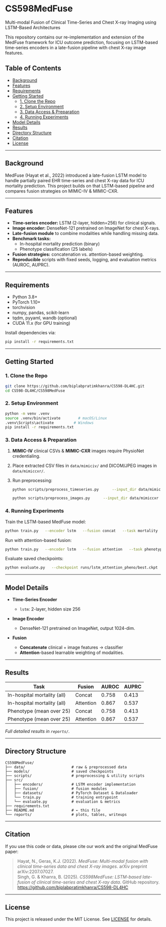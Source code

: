# CS598MedFuse

Multi-modal Fusion of Clinical Time-Series and Chest X-ray Imaging using LSTM-Based Architectures

This repository contains our re-implementation and extension of the MedFuse framework for ICU outcome prediction, focusing on LSTM-based time-series encoders in a late-fusion pipeline with chest X-ray image features.

## Table of Contents

- [Background](#background)
- [Features](#features)
- [Requirements](#requirements)
- [Getting Started](#getting-started)
  - [1. Clone the Repo](#1-clone-the-repo)
  - [2. Setup Environment](#2-setup-environment)
  - [3. Data Access & Preparation](#3-data-access--preparation)
  - [4. Running Experiments](#4-running-experiments)
- [Model Details](#model-details)
- [Results](#results)
- [Directory Structure](#directory-structure)
- [Citation](#citation)
- [License](#license)

---

## Background

MedFuse (Hayat et al., 2022) introduced a late-fusion LSTM model to handle partially paired EHR time-series and chest X-ray data for ICU mortality prediction.
This project builds on that LSTM-based pipeline and compares fusion strategies on MIMIC-IV & MIMIC-CXR.

---

## Features

- **Time-series encoder:** LSTM (2-layer, hidden=256) for clinical signals.
- **Image encoder:** DenseNet-121 pretrained on ImageNet for chest X-rays.
- **Late-fusion module** to combine modalities while handling missing data.
- **Benchmark tasks:**
  - In-hospital mortality prediction (binary)
  - Phenotype classification (25 labels)
- **Fusion strategies:** concatenation vs. attention-based weighting.
- **Reproducible** scripts with fixed seeds, logging, and evaluation metrics (AUROC, AUPRC).

---

## Requirements

- Python 3.8+
- PyTorch 1.10+
- torchvision
- numpy, pandas, scikit-learn
- tqdm, pyyaml, wandb (optional)
- CUDA 11.x (for GPU training)

Install dependencies via:

```bash
pip install -r requirements.txt
```

---

## Getting Started

### 1. Clone the Repo

```bash
git clone https://github.com/biplabpratimkhanra/CS598-DL4HC.git
cd CS598-DL4HC/CS598MedFuse
```

### 2. Setup Environment

```bash
python -m venv .venv
source .venv/bin/activate        # macOS/Linux
.venv\Scripts\activate         # Windows
pip install -r requirements.txt
```

### 3. Data Access & Preparation

1. **MIMIC-IV** clinical CSVs & **MIMIC-CXR** images require PhysioNet credentialing.
2. Place extracted CSV files in `data/mimiciv/` and DICOM/JPEG images in `data/mimiccxr/`.
3. Run preprocessing:

   ```bash
   python scripts/preprocess_timeseries.py      --input_dir data/mimiciv      --output_dir processed/timeseries      --sampling_rate 2h

   python scripts/preprocess_images.py      --input_dir data/mimiccxr      --output_dir processed/images      --format jpg
   ```

### 4. Running Experiments

Train the LSTM-based MedFuse model:

```bash
python train.py   --encoder lstm   --fusion concat   --task mortality   --data_dir processed   --output_dir runs/lstm_concat_mort
```

Run with attention-based fusion:

```bash
python train.py   --encoder lstm   --fusion attention   --task phenotyping   --data_dir processed   --output_dir runs/lstm_attention_pheno
```

Evaluate saved checkpoints:

```bash
python evaluate.py   --checkpoint runs/lstm_attention_pheno/best.ckpt   --data_dir processed   --metrics auroc auprc
```

---

## Model Details

- **Time-Series Encoder**
  - `lstm`: 2-layer, hidden size 256

- **Image Encoder**
  - DenseNet-121 pretrained on ImageNet, output 1024-dim.

- **Fusion**
  - **Concatenate** clinical + image features -> classifier
  - **Attention**-based learnable weighting of modalities.

---

## Results

| Task                         | Fusion    | AUROC  | AUPRC  |
|------------------------------|-----------|--------|--------|
| In-hospital mortality (all)  | Concat    | 0.758  | 0.413  |
| In-hospital mortality (all)  | Attention | 0.867  | 0.537  |
| Phenotype (mean over 25)     | Concat    | 0.758  | 0.413  |
| Phenotype (mean over 25)     | Attention | 0.867  | 0.537  |

*Full detailed results in `reports/`.*

---

## Directory Structure

```
CS598MedFuse/
├── data/                     # raw & preprocessed data
├── models/                   # saved checkpoints
├── scripts/                  # preprocessing & utility scripts
├── src/
│   ├── encoders/             # LSTM encoder implementation
│   ├── fusion/               # fusion modules
│   ├── datasets/             # PyTorch Dataset & Dataloader
│   └── train.py              # training entrypoint
│   └── evaluate.py           # evaluation & metrics
├── requirements.txt
├── README.md                 # ← this file
└── reports/                  # plots, tables, writeups
```

---

## Citation

If you use this code or data, please cite our work and the original MedFuse paper:

> Hayat, N., Geras, K.J. (2022). _MedFuse: Multi-modal fusion with clinical time-series data and chest X-ray images_. arXiv preprint arXiv:2207.07027.  
> Singh, G. & Khanra, B. (2025). _CS598MedFuse: LSTM-based late-fusion of clinical time-series and chest X-ray data_. GitHub repository. https://github.com/biplabpratimkhanra/CS598-DL4HC

---

## License

This project is released under the MIT License. See [LICENSE](LICENSE) for details.
